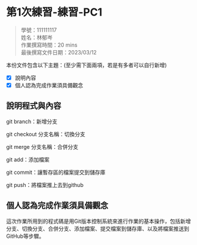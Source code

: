 # 第1次練習-練習-PC1
>
>學號：111111117
><br />
>姓名：林郁岑
><br />
>作業撰寫時間：20 mins
><br />
>最後撰寫文件日期：2023/03/12
>

本份文件包含以下主題：(至少需下面兩項，若是有多者可以自行新增)
- [x] 說明內容
- [x] 個人認為完成作業須具備觀念

## 說明程式與內容

git branch：新增分支

git checkout 分支名稱：切換分支

git merge 分支名稱：合併分支

git add：添加檔案

git commit：讓暫存區的檔案提交到儲存庫

git push：將檔案推上去到github


## 個人認為完成作業須具備觀念

這次作業所用到的程式碼是用Git版本控制系統來進行作業的基本操作，包括新增分支、切換分支、合併分支、添加檔案、提交檔案到儲存庫、以及將檔案推送到GitHub等步驟。